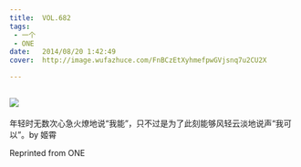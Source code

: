 ```yaml
---
title:	VOL.682
tags:
 - 一个
 - ONE
date:	2014/08/20 1:42:49
cover:	http://image.wufazhuce.com/FnBCzEtXyhmefpwGVjsnq7u2CU2X

---
```

![](http://image.wufazhuce.com/FnBCzEtXyhmefpwGVjsnq7u2CU2X)
---

年轻时无数次心急火燎地说“我能”，只不过是为了此刻能够风轻云淡地说声“我可以”。by 姬霄
 
Reprinted from ONE
